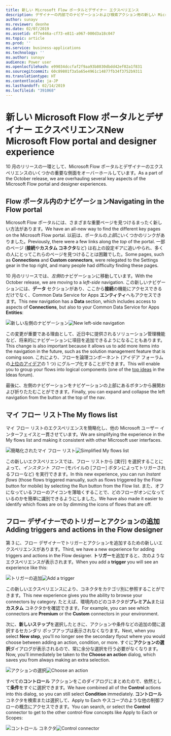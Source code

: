```yaml
---
title: 新しい Microsoft Flow ポータルとデザイナー エクスペリエンス
description: デザイナーの内部でのナビゲーションおよび検索アクション用の新しい Microsoft Flow エクスペリエンス。
author: sunayv
ms.reviewer: deonhe
ms.date: 02/07/2019
ms.assetid: 4f7e446a-cf73-e811-a967-000d3a18c047
ms.topic: article
ms.prod: ''
ms.service: business-applications
ms.technology: ''
ms.author: sunayv
audience: Power user
ms.openlocfilehash: e99034dccfaf2f9aa93b8030dbdd42ef02a1f831
ms.sourcegitcommit: 60c89801f3a5a65e4961c14877fb34f3752b9311
ms.translationtype: HT
ms.contentlocale: ja-JP
ms.lasthandoff: 02/14/2019
ms.locfileid: "391068"
---
```

# <a name="new-microsoft-flow-portal-and-designer-experience"></a><span data-ttu-id="7bc16-103">新しい Microsoft Flow ポータルとデザイナー エクスペリエンス</span><span class="sxs-lookup"><span data-stu-id="7bc16-103">New Microsoft Flow portal and designer experience</span></span>




<span data-ttu-id="7bc16-104">10 月のリリースの一環として、Microsoft Flow ポータルとデザイナーのエクスペリエンスのいくつかの重要な側面をオーバーホールしています。</span><span class="sxs-lookup"><span data-stu-id="7bc16-104">As a part of the October release, we are overhauling several key aspects of the Microsoft Flow portal and designer experiences.</span></span>

## <a name="navigating-in-the-flow-portal"></a><span data-ttu-id="7bc16-105">Flow ポータル内のナビゲーション</span><span class="sxs-lookup"><span data-stu-id="7bc16-105">Navigating in the Flow portal</span></span>

<span data-ttu-id="7bc16-106">Microsoft Flow ポータルには、さまざまな重要ページを見つけるまったく新しい方法があります。</span><span class="sxs-lookup"><span data-stu-id="7bc16-106">We have an all-new way to find the different key pages on the Microsoft Flow portal.</span></span> <span data-ttu-id="7bc16-107">以前は、ポータルの*上部*にいくつかのリンクがありました。</span><span class="sxs-lookup"><span data-stu-id="7bc16-107">Previously, there were a few links along the *top* of the portal.</span></span> <span data-ttu-id="7bc16-108">一部のページ (**接続**や**カスタム コネクタ**など) は右上の設定ギアに追いやられ、多くの人にとってこれらのページを見つけることは困難でした。</span><span class="sxs-lookup"><span data-stu-id="7bc16-108">Some pages, such as **Connections** and **Custom connectors**, were relegated to the Settings gear in the top right, and many people had difficulty finding these pages.</span></span>

<span data-ttu-id="7bc16-109">10 月のリリースでは、*左側*のナビゲーションに移動しています。</span><span class="sxs-lookup"><span data-stu-id="7bc16-109">With the October release, we are moving to a *left-side* navigation.</span></span> <span data-ttu-id="7bc16-110">この新しいナビゲーションには、**データ** セクションがあり、ここから**接続**の機能にアクセスできるだけでなく、Common Data Service for Apps **エンティティ**へもアクセスできます。</span><span class="sxs-lookup"><span data-stu-id="7bc16-110">This new navigation has a **Data** section, which includes access to aspects of **Connections**, but also to your Common Data Service for Apps **Entities**:</span></span>

<span data-ttu-id="7bc16-111">![新しい左側のナビゲーション](media/flow-ui-enhancements-1.png "新しい左側のナビゲーション")</span><span class="sxs-lookup"><span data-stu-id="7bc16-111">![New left-side navigation](media/flow-ui-enhancements-1.png "New left-side navigation")</span></span>

<span data-ttu-id="7bc16-112">この変更が重要である理由として、近日中に提供されるソリューション管理機能など、将来的にナビゲーションに項目を追加できるようになることもあります。</span><span class="sxs-lookup"><span data-stu-id="7bc16-112">This change is also important because it allows us to add more items into the navigation in the future, such as the solution management feature that is coming soon.</span></span> <span data-ttu-id="7bc16-113">これにより、フローを論理コンポーネント (アイデア フォーラムの[上位のアイデア]( https://powerusers.microsoft.com/t5/Flow-Ideas/Provide-a-method-of-organising-Flows/idi-p/87796)の 1 つ) にグループ化することができます。</span><span class="sxs-lookup"><span data-stu-id="7bc16-113">This will enable you to group your flows into logical components (one of the [top ideas]( https://powerusers.microsoft.com/t5/Flow-Ideas/Provide-a-method-of-organising-Flows/idi-p/87796) in the Ideas forum).</span></span>

<span data-ttu-id="7bc16-114">最後に、左側のナビゲーションをナビゲーションの上部にあるボタンから展開および折りたたむことができます。</span><span class="sxs-lookup"><span data-stu-id="7bc16-114">Finally, you can expand and collapse the left navigation from the button at the top of the nav.</span></span>

## <a name="the-my-flows-list"></a><span data-ttu-id="7bc16-115">マイ フロー リスト</span><span class="sxs-lookup"><span data-stu-id="7bc16-115">The My flows list</span></span>

<span data-ttu-id="7bc16-116">マイ フロー リストのエクスペリエンスを簡略化し、他の Microsoft ユーザー インターフェイスと一貫させています。</span><span class="sxs-lookup"><span data-stu-id="7bc16-116">We are simplifying the experience in the My flows list and making it consistent with other Microsoft user interfaces.</span></span> 

<span data-ttu-id="7bc16-117">![簡略化されたマイ フロー リスト](media/flow-ui-enhancements-2.png "簡略化されたマイ フロー リスト")</span><span class="sxs-lookup"><span data-stu-id="7bc16-117">![Simplified My flows list](media/flow-ui-enhancements-2.png "Simplified My flows list")</span></span>

<span data-ttu-id="7bc16-118">この新しいエクスペリエンスでは、フロー リストから [実行] を選択することによって、*インスタント フロー* (モバイルの [フロー] ボタンによってトリガーされるフローなど) を実行できます。</span><span class="sxs-lookup"><span data-stu-id="7bc16-118">In this new experience, you can run *Instant flows* (those flows triggered manually, such as flows triggered by the Flow button for mobile) by selecting the Run button from the Flow list.</span></span> <span data-ttu-id="7bc16-119">また、オフになっているフローのアイコンを薄暗くすることで、どのフローがオンになっているのかを簡単に識別できるようにしました。</span><span class="sxs-lookup"><span data-stu-id="7bc16-119">We have also made it easier to identify which flows are on by dimming the icons of flows that are off.</span></span> 

## <a name="adding-triggers-and-actions-in-the-flow-designer"></a><span data-ttu-id="7bc16-120">フロー デザイナーでのトリガーとアクションの追加</span><span class="sxs-lookup"><span data-stu-id="7bc16-120">Adding triggers and actions in the Flow designer</span></span>

<span data-ttu-id="7bc16-121">第 3 に、フロー デザイナーでトリガーとアクションを追加するための新しいエクスペリエンスがあります。</span><span class="sxs-lookup"><span data-stu-id="7bc16-121">Third, we have a new experience for adding triggers and actions in the Flow designer.</span></span> <span data-ttu-id="7bc16-122">**トリガー**を追加すると、次のようなエクスペリエンスが表示されます。</span><span class="sxs-lookup"><span data-stu-id="7bc16-122">When you add a **trigger** you will see an experience like this:</span></span>

<span data-ttu-id="7bc16-123">![トリガーの追加](media/flow-ui-enhancements-3.png "トリガーの追加")</span><span class="sxs-lookup"><span data-stu-id="7bc16-123">![Add a trigger](media/flow-ui-enhancements-3.png "Add a trigger")</span></span>

<span data-ttu-id="7bc16-124">この新しいエクスペリエンスにより、コネクタをカテゴリ別に参照することができます。</span><span class="sxs-lookup"><span data-stu-id="7bc16-124">This new experience gives you the ability to browse your connectors by category.</span></span> <span data-ttu-id="7bc16-125">たとえば、環境内のどのコネクタが**プレミアム**または**カスタム** コネクタかを確認できます。</span><span class="sxs-lookup"><span data-stu-id="7bc16-125">For example, you can see which connectors are **Premium** or the **Custom** connectors in your environment.</span></span>

<span data-ttu-id="7bc16-126">次に、**新しいステップ**を選択したときに、アクションや条件などの追加の間に選択するセカンダリ ポップアップは表示されなくなります。</span><span class="sxs-lookup"><span data-stu-id="7bc16-126">Next, when you select **New step**, you’ll no longer see the secondary flyout where you would choose between adding an action, condition, or more.</span></span> <span data-ttu-id="7bc16-127">すぐに**アクションの選択**ダイアログが表示されるので、常に余分な選択を行う必要がなくなります。</span><span class="sxs-lookup"><span data-stu-id="7bc16-127">Now, you’ll immediately be taken to the **Choose an action** dialog, which saves you from always making an extra selection.</span></span>

<span data-ttu-id="7bc16-128">![アクションの選択](media/flow-ui-enhancements-4.png "アクションの選択")</span><span class="sxs-lookup"><span data-stu-id="7bc16-128">![Choose an action](media/flow-ui-enhancements-4.png "Choose an action")</span></span>

<span data-ttu-id="7bc16-129">すべての**コントロール** アクションをこのダイアログにまとめたので、依然として**条件**をすぐに選択できます。</span><span class="sxs-lookup"><span data-stu-id="7bc16-129">We have combined all of the **Control** actions into this dialog, so you can still select **Condition** immediately.</span></span> <span data-ttu-id="7bc16-130">**コントロール** コネクタを検索または選択して、Apply to Each やスコープのような他の制御フローの概念にアクセスできます。</span><span class="sxs-lookup"><span data-stu-id="7bc16-130">You can search, or select the **Control** connector to get to the other control-flow concepts like Apply to Each or Scopes:</span></span>

<span data-ttu-id="7bc16-131">![コントロール コネクタ](media/flow-ui-enhancements-5.png "コントロール コネクタ")</span><span class="sxs-lookup"><span data-stu-id="7bc16-131">![Control connector](media/flow-ui-enhancements-5.png "Control connector")</span></span>
